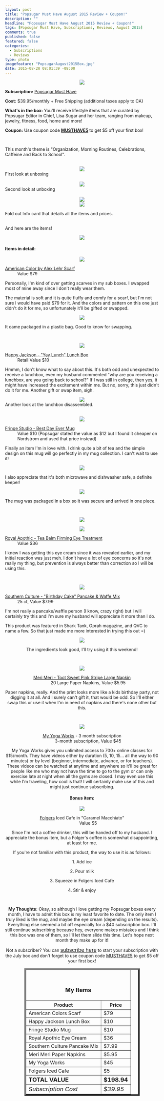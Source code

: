 ```yaml
---
layout: post
title: "Popsugar Must Have August 2015 Review + Coupon!"
description: ""
headline: "Popsugar Must Have August 2015 Review + Coupon!"
tags: [Popsugar Must Have, Subscriptions, Reviews, August 2015]
comments: true
published: false
featured: false
categories: 
  - Subscriptions
  - Reviews
type: photo
imagefeature: "PopsugarAugust2015Box.jpg"
date: 2015-08-20 08:01:39 -08:00
---
```


<center><img src='/images/PopsugarAugust2015Box2.jpg'></center>
<p><b>Subscription:</b> <a href="http://popsugar-must-have.evyy.net/c/164125/137737/2706" target="_blank">Popsugar Must Have</a></p>
<p><b>Cost:</b> $39.95/monthly + Free Shipping (additional taxes apply to CA)</p>
<p><b>What's in the box:</b> You'll receive lifestyle items that are curated by Popsugar Editor in Chief, Lisa Sugar and her team, ranging from makeup, jewelry, fitness, food, home and more!</p>
<p><b>Coupon:</b> Use coupon code <a href="http://popsugar-must-have.evyy.net/c/164125/137737/2706" target="_blank"><b>MUSTHAVE5</b></a> to get $5 off your first box!</p>
<br>

<p>This month's theme is "Organization, Morning Routines, Celebrations, Caffeine and Back to School".</p>
<br>

<center><img src='/images/PopsugarAugust2015OpenBox.jpg'></center>
<figcaption>First look at unboxing</figcaption>
<br>

<center><img src='/images/PopsugarAugust2015OpenBox2.jpg'></center>
<figcaption>Second look at unboxing</figcaption>
<br>

<center><img src='/images/PopsugarAugust2015Info.jpg'></center>
<center><img src='/images/PopsugarAugust2015Info2.jpg'></center>
<p>Fold out Info card that details all the items and prices.</p>
<br>

<DT>And here are the items!</DT>
<p><center><img src='/images/PopsugarAugust2015Items2.jpg'></center></p>

<H4>Items in detail:</H4>

<p><center><img src='/images/PopsugarAugust2015Scarf.jpg'></center></p>

<DL>
<DT><a href="http://americancolorsclothing.com/shop/scarves/the-scarf-blueclay.html" target="_blank">American Color by Alex Lehr Scarf</a></DT>
<DD>Value $79</DD>
</DL>

<p>Personally, I'm kind of over getting scarves in my sub boxes. I swapped most of mine away since I don't really wear them.</p>

<p>The material is soft and it is quite fluffy and comfy for a scarf, but I'm not sure I would have paid $79 for it. And the colors and pattern on this one just didn't do it for me, so unfortunately it'll be gifted or swapped.</p>

<center><img src='/images/PopsugarAugust2015Scarf2.jpg'></center>

<p>It came packaged in a plastic bag. Good to know for swapping.</p>
<br>

<p><center><img src='/images/PopsugarAugust2015Lunchbox.jpg'></center></p>

<DL>
<DT><a href="http://www.burkedecor.com/products/yay-lunch-lunch-box-design-by-wild-wolf" target="_blank">Happy Jackson - "Yay Lunch" Lunch Box</a></DT>
<DD>Retail Value $10</DD>
</DL>

<p>Hmmm, I don't know what to say about this. It's both odd and unexpected to receive a lunchbox, even my husband commented "why are you receiving a lunchbox, are you going back to school?" If I was still in college, then yes, it might have increased the excitement within me. But no, sorry, this just didn't do it for me. Another gift or swap item, sigh.</p>

<center><img src='/images/PopsugarAugust2015Lunchbox2.jpg'></center>
<figcaption>Another look at the lunchbox disassembled.</figcaption>

<br>

<p><center><img src='/images/PopsugarAugust2015Mug.jpg'></center></p>

<DL>
<DT><a href="http://shop.nordstrom.com/s/fringe-studio-best-day-ever-mug/4086813?origin=category-personalizedsort&contextualcategoryid=0&fashionColor=&resultback=875" target="_blank">Fringe Studio - Best Day Ever Mug</a></DT>
<DD>Value $10 (Popsugar stated the value as $12 but I found it cheaper on Nordstrom and used that price instead)</DD>
</DL>

<p>Finally an item I'm in love with. I drink quite a bit of tea and the simple design on this mug will go perfectly in my mug collection. I can't wait to use it!</p>

<center><img src='/images/PopsugarAugust2015Mug2.jpg'></center>
<p>I also appreciate that it's both microwave and dishwasher safe, a definite keeper!</p>

<center><img src='/images/PopsugarAugust2015Mug3.jpg'></center>
<p>The mug was packaged in a box so it was secure and arrived in one piece.</p>
<br>

<p><center><img src='/images/PopsugarAugust2015EyeCream.jpg'></center></p>
<center><img src='/images/PopsugarAugust2015EyeCream2.jpg'></center>
<DL>
<DT><a href="http://www.royalapothic.com/products/tea-balm-firming-eye-treatment" target="_blank">Royal Apothic - Tea Balm Firming Eye Treatment</a></DT>
<DD>Value $36</DD>
</DL>

<p>I knew I was getting this eye cream since it was revealed earlier, and my initial reaction was just meh. I don't have a lot of eye concerns so it's not really my thing, but prevention is always better than correction so I will be using this.</p>
<br>

<p><center><img src='/images/PopsugarAugust2015PancakeMix.jpg'></center></p>

<DL>
<DT><a href="http://southernculturefoods.com/collections/pancake-waffle-mix/products/birthday-cake-pancake-and-waffle-mix-1" target="_blank">Southern Culture - "Birthday Cake" Pancake & Waffe Mix</a></DT>
<DD>25 ct, Value $7.99</DD>
</DL>

<p>I'm not really a pancake/waffle person (I know, crazy right) but I will certainly try this and I'm sure my husband will appreciate it more than I do.</p>

<p>This product was featured in Shark Tank, Oprah magazine, and QVC to name a few. So that just made me more interested in trying this out =)</p>

<center><img src='/images/PopsugarAugust2015PancakeMix2.jpg'>
<p>The ingredients look good, I'll try using it this weekend!</p>
<br>

<p><center><img src='/images/PopsugarAugust2015Napkins.jpg'></center></p>

<DL>
<DT><a href="http://www.shopmerimeri.com/tootsweetpinkstripelargenapkin.aspx" target="_blank">Meri Meri - Toot Sweet Pink Stripe Large Napkin</i></a></DT>
<DD>20 Large Paper Napkins, Value $5.95</DD>
</DL>

<p>Paper napkins, really. And the print looks more like a kids birthday party, not digging it at all. And I surely can't gift it, that would be odd. So I'll either swap this or use it when I'm in need of napkins and there's none other but this.</p>
<br>

<p><center><img src='/images/PopsugarAugust2015Yoga.jpg'></center></p>

<DL>
<DT><a href="https://www.myyogaworks.com" target="_blank">My Yoga Works</a> - 3 month subscription</DT>
<DD>3-month subscription, Value $45</DD>
</DL>

<p>My Yoga Works gives you unlimited access to 700+ online classes for $15/month. They have videos either by duration (5, 10, 15... all the way to 90 minutes) or by level (beginner, intermediate, advance, or for teachers). These videos can be watched at anytime and anywhere so it'll be great for people like me who may not have the time to go to the gym or can only exercise late at night when all the gyms are closed. I may even use this while I'm traveling, how cool is that! I will certainly make use of this and might just continue subscribing.</p>

<H4><i class="icon-gift"></i> Bonus item:</H4>

<p><center><img src='/images/PopsugarAugust2015Coffee.jpg'></center></p>

<DL>
<DT><a href="http://www.folgerscoffee.com" target="_blank">Folgers</a> Iced Cafe in "Caramel Macchiato"</DT>
<DD>Value $5</DD>
</DL>

<p>Since I'm not a coffee drinker, this will be handed off to my husband. I appreciate the bonus item, but a Folger's coffee is somewhat disappointing, at least for me.</p>

<p>If you're not familiar with this product, the way to use it is as follows:</p>
<p>1. Add ice</p>
<p>2. Pour milk</p>
<p>3. Squeeze in Folgers Iced Cafe</p>
<p>4. Stir & enjoy</p>
<br>

<p><i class="icon-exclamation-sign"></i><b> My Thoughts:</b> Okay, so although I love getting my Popsugar boxes every month, I have to admit this box is my least favorite to date. The only item I truly liked is the mug, and maybe the eye cream (depending on the results). Everything else seemed a bit off especially for a $40 subscription box. I'll still continue subscribing because hey, everyone makes mistakes and I think this box was one of them, so I'll let them slide this time. Let's hope next month they make up for it!</p>

<p>Not a subscriber? You can <a href="http://popsugar-must-have.evyy.net/c/164125/137737/2706" target="_blank"><big>subscribe here</big></a> to start your subscription with the July box and don't forget to use coupon code <a href="http://popsugar-must-have.evyy.net/c/164125/137737/2706" target="_blank">MUSTHAVE5</a> to get $5 off your first box!</p>

<TABLE  BORDER="5" style="width:75%">
   <TR>
      <TH COLSPAN="2">
         <H3><BR><center>My Items</center></H3>
      </TH>
   </TR>
      <TH>Product</TH>
      <TH>Price</TH>
  <TR>
      <TD>American Colors Scarf</TD>
      <TD>$79</TD>
   </TR>
   <TR>
      <TD>Happy Jackson Lunch Box</TD>
      <TD>$10</TD>
   </TR>
    <TR>
      <TD>Fringe Studio Mug</TD>
      <TD>$10</TD>
   </TR>
    <TR>
      <TD>Royal Apothic Eye Cream</TD>
      <TD>$36</TD>
   </TR>
    <TR>
      <TD>Southern Culture Pancake Mix</TD>
      <TD>$7.99</TD>
   </TR>
   <TR>
      <TD>Meri Meri Paper Napkins</TD>
      <TD>$5.95</TD>
   </TR>
   <TR>
      <TD>My Yoga Works</TD>
      <TD>$45</TD>
   </TR>
   <TR>
      <TD>Folgers Iced Cafe</TD>
      <TD>$5</TD>
   </TR>
   <TR>
      <TD><b><big>TOTAL VALUE</big></b></TD>
      <TD><b><big>$198.94</big></b></TD>
   </TR>
   <TR>
      <TD><i><big>Subscription Cost</big></i></TD>
      <TD><i><big>$39.95</big></i></TD>
   </TR>
</TABLE>
